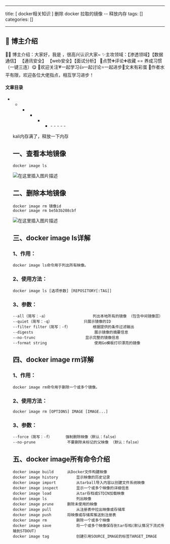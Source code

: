 
--- 
title:  [ docker相关知识 ] 删除 docker 拉取的镜像 -- 释放内存 
tags: []
categories: [] 

---
>  
 <h2>🍬 博主介绍</h2> 
 👨‍🎓 博主介绍：大家好，我是  ，很高兴认识大家~ ✨主攻领域：【渗透领域】【数据通信】 【通讯安全】 【web安全】【面试分析】 🎉点赞➕评论➕收藏 == 养成习惯（一键三连）😋 🎉欢迎关注💗一起学习👍一起讨论⭐️一起进步📝文末有彩蛋 🙏作者水平有限，欢迎各位大佬指点，相互学习进步！ 




#### 文章目录
- - - - - <ul><li>- - - - - 


>  
 kali内存满了，释放一下内存 


## 一、查看本地镜像

```
docker image ls

```

<img src="https://img-blog.csdnimg.cn/58820cbdde1540448dee8440a789056b.png" alt="在这里插入图片描述">

## 二、删除本地镜像

```
docker image rm 镜像id
docker image rm be5b3b208cbf

```

<img src="https://img-blog.csdnimg.cn/605981e863dc4372b3e955af6a084f46.png" alt="在这里插入图片描述">

## 三、docker image ls详解

### 1、作用：

```
docker image ls命令用于列出所有映像。

```

### 2、使用方法：

```
docker image ls [选项参数] [REPOSITORY[:TAG]]

```

### 3、参数：

```
--all（简写：-a） 					列出本地所有的镜像 （包含中间镜像层） 
--quiet（简写：-q） 				只展示镜像的ID 
--filter filter（简写：-f） 			根据提供的条件过滤输出 
--digests 							展示镜像的摘要信息 
--no-trunc 						显示完整的镜像信息 
--format string 					使用Go模板打印漂亮的镜像

```

## 四、docker image rm详解

### 1、作用：

```
docker image rm命令用于删除一个或多个镜像。

```

### 2、使用方法：

```
docker image rm [OPTIONS] IMAGE [IMAGE...]

```

### 3、参数：

```
--force（简写：-f） 		强制删除映像（默认：false） 
--no-prune 		 		不要删除未标记的父映像 （默认：false） 

```

## 五、docker image所有命令介绍

```
docker image build 		从Docker文件构建映像 
docker image history 		显示映像的历史记录 
docker image import 		从tarball导入内容以创建文件系统映像 
docker image inspect 		显示一个或多个映像的详细信息 
docker image load 			从tar存档或STDIN加载映像 
docker image ls 			列出映像 
docker image prune 		删除未使用的映像 
docker image pull 			从注册表中拉出映像或存储库 
docker image push 		将映像或存储库推送到注册表 
docker image rm 			删除一个或多个映像 
docker image save 			将一个或多个映像保存到tar存档(默认情况下流式传输到STDOUT) 
docker image tag 			创建引用SOURCE_IMAGE的标签TARGET_IMAGE 

```
